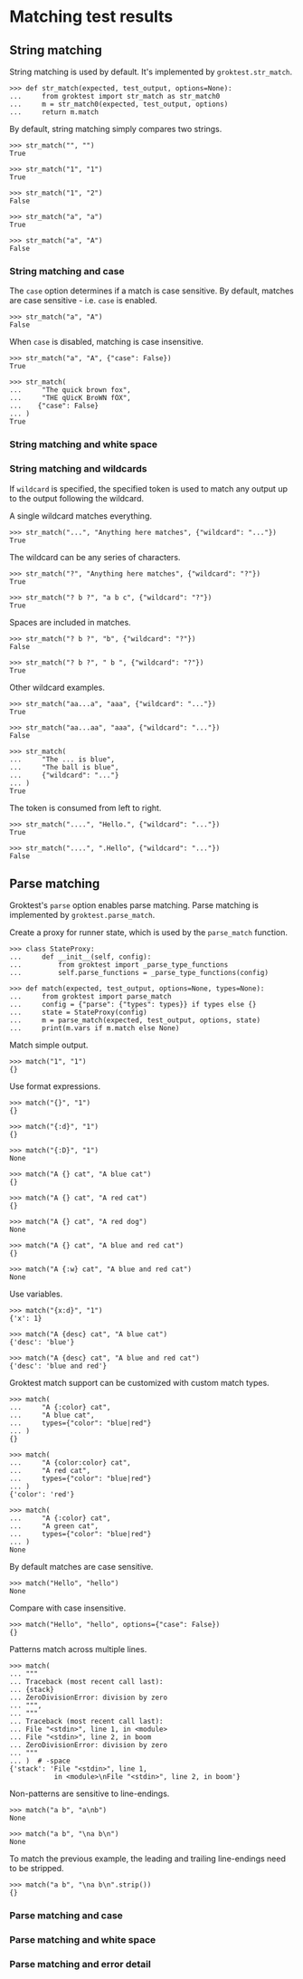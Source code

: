 # Matching test results

## String matching

String matching is used by default. It's implemented by
`groktest.str_match`.

    >>> def str_match(expected, test_output, options=None):
    ...     from groktest import str_match as str_match0
    ...     m = str_match0(expected, test_output, options)
    ...     return m.match

By default, string matching simply compares two strings.

    >>> str_match("", "")
    True

    >>> str_match("1", "1")
    True

    >>> str_match("1", "2")
    False

    >>> str_match("a", "a")
    True

    >>> str_match("a", "A")
    False

### String matching and case

The `case` option determines if a match is case sensitive. By default,
matches are case sensitive - i.e. `case` is enabled.

    >>> str_match("a", "A")
    False

When `case` is disabled, matching is case insensitive.

    >>> str_match("a", "A", {"case": False})
    True

    >>> str_match(
    ...     "The quick brown fox",
    ...     "THE qUicK BroWN fOX",
    ...    {"case": False}
    ... )
    True

### String matching and white space

### String matching and wildcards

If `wildcard` is specified, the specified token is used to match any
output up to the output following the wildcard.

A single wildcard matches everything.

    >>> str_match("...", "Anything here matches", {"wildcard": "..."})
    True

The wildcard can be any series of characters.

    >>> str_match("?", "Anything here matches", {"wildcard": "?"})
    True

    >>> str_match("? b ?", "a b c", {"wildcard": "?"})
    True

Spaces are included in matches.

    >>> str_match("? b ?", "b", {"wildcard": "?"})
    False

    >>> str_match("? b ?", " b ", {"wildcard": "?"})
    True

Other wildcard examples.

    >>> str_match("aa...a", "aaa", {"wildcard": "..."})
    True

    >>> str_match("aa...aa", "aaa", {"wildcard": "..."})
    False

    >>> str_match(
    ...     "The ... is blue",
    ...     "The ball is blue",
    ...     {"wildcard": "..."}
    ... )
    True

The token is consumed from left to right.

    >>> str_match("....", "Hello.", {"wildcard": "..."})
    True

    >>> str_match("....", ".Hello", {"wildcard": "..."})
    False

## Parse matching

Groktest's `parse` option enables parse matching. Parse matching is
implemented by `groktest.parse_match`.

Create a proxy for runner state, which is used by the `parse_match`
function.

    >>> class StateProxy:
    ...     def __init__(self, config):
    ...         from groktest import _parse_type_functions
    ...         self.parse_functions = _parse_type_functions(config)

    >>> def match(expected, test_output, options=None, types=None):
    ...     from groktest import parse_match
    ...     config = {"parse": {"types": types}} if types else {}
    ...     state = StateProxy(config)
    ...     m = parse_match(expected, test_output, options, state)
    ...     print(m.vars if m.match else None)

Match simple output.

    >>> match("1", "1")
    {}

Use format expressions.

    >>> match("{}", "1")
    {}

    >>> match("{:d}", "1")
    {}

    >>> match("{:D}", "1")
    None

    >>> match("A {} cat", "A blue cat")
    {}

    >>> match("A {} cat", "A red cat")
    {}

    >>> match("A {} cat", "A red dog")
    None

    >>> match("A {} cat", "A blue and red cat")
    {}

    >>> match("A {:w} cat", "A blue and red cat")
    None

Use variables.

    >>> match("{x:d}", "1")
    {'x': 1}

    >>> match("A {desc} cat", "A blue cat")
    {'desc': 'blue'}

    >>> match("A {desc} cat", "A blue and red cat")
    {'desc': 'blue and red'}

Groktest match support can be customized with custom match types.

    >>> match(
    ...     "A {:color} cat",
    ...     "A blue cat",
    ...     types={"color": "blue|red"}
    ... )
    {}

    >>> match(
    ...     "A {color:color} cat",
    ...     "A red cat",
    ...     types={"color": "blue|red"}
    ... )
    {'color': 'red'}

    >>> match(
    ...     "A {:color} cat",
    ...     "A green cat",
    ...     types={"color": "blue|red"}
    ... )
    None

By default matches are case sensitive.

    >>> match("Hello", "hello")
    None

Compare with case insensitive.

    >>> match("Hello", "hello", options={"case": False})
    {}

Patterns match across multiple lines.

    >>> match(
    ... """
    ... Traceback (most recent call last):
    ... {stack}
    ... ZeroDivisionError: division by zero
    ... """,
    ... """
    ... Traceback (most recent call last):
    ... File "<stdin>", line 1, in <module>
    ... File "<stdin>", line 2, in boom
    ... ZeroDivisionError: division by zero
    ... """
    ... )  # -space
    {'stack': 'File "<stdin>", line 1,
               in <module>\nFile "<stdin>", line 2, in boom'}

Non-patterns are sensitive to line-endings.

    >>> match("a b", "a\nb")
    None

    >>> match("a b", "\na b\n")
    None

To match the previous example, the leading and trailing line-endings
need to be stripped.

    >>> match("a b", "\na b\n".strip())
    {}

### Parse matching and case

### Parse matching and white space

### Parse matching and error detail
